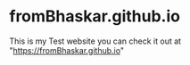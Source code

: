 # fromBhaskar.github.io
This is my Test website
you can check it out at "https://fromBhaskar.github.io"
